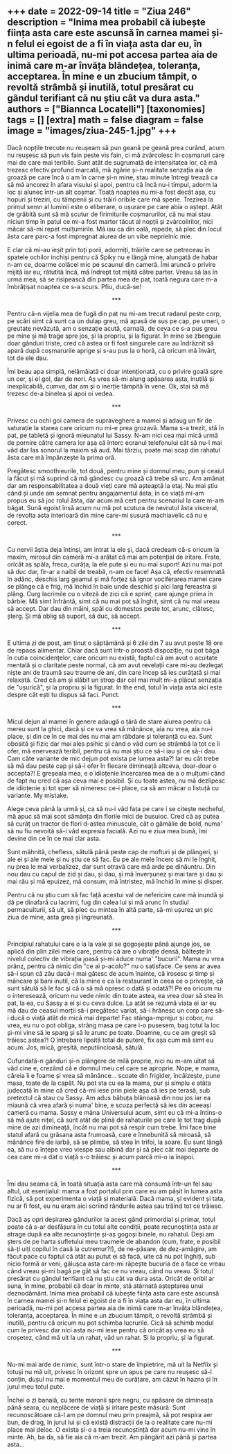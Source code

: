 
+++
date = 2022-09-14
title = "Ziua 246"
description = "Inima mea probabil că iubește ființa asta care este ascunsă în carnea mamei și-n felul ei egoist de a fi în viața asta dar eu, în ultima perioadă, nu-mi pot accesa partea aia de inimă care m-ar învăța blândețea, toleranța, acceptarea. În mine e un zbucium tâmpit, o revoltă strâmbă și inutilă, totul presărat cu gândul terifiant că nu știu cât va dura asta."
authors = ["Biannca Locatelli"]
[taxonomies]
tags = []
[extra]
math = false
diagram = false
image = "images/ziua-245-1.jpg"
+++
---

Dacă nopțile trecute nu reușeam să pun geană pe geană prea curând, acum nu reușesc să pun vis fain peste vis fain, ci mă zvârcolesc în coșmaruri care mai de care mai teribile. Sunt atât de sugrumată de intensitatea lor, că mă trezesc efectiv profund marcată, mă zgârie și-n realitate senzația aia de groază pe care încă o am în carne și-n mine, stau minute întregi trează ca să mă ancorez în afara visului și apoi, pentru că încă nu-i timpul, adorm la loc și alunec într-un alt coșmar. Toată noaptea nu mi-a fost decât așa, cu hopuri și treziri, cu tâmpenii și cu trăiri oribile care mă sperie. Trezirea la primul semn al luminii este o eliberare, o ușurare pe care abia o aștept. Atât de grăbită sunt să mă scutur de firimiturile coșmarurilor, că nu mai stau niciun timp în patul ce mi-a fost martor tăcut al nopții și zvârcolirilor, nici măcar să-mi repet mulțumirile. Mă iau ca din oală, repede, să plec din locul ăsta care parc-a fost impregnat aiurea de un vibe neprielnic mie.

E clar că mi-au ieșit prin toți porii, adormiți, trăirile care se petreceau în spatele ochilor inchiși pentru că Spiky nu e lângă mine, alungată de habar n-am ce, doarme colăcel mic pe scaunul din cameră. Îmi aruncă o privire mijită iar eu, rătutită încă, mă îndrept tot mijită către parter. Vreau să las în urma mea, să se risipească din partea mea de pat, toată negura care m-a îmbrățișat noaptea ce s-a scurs. Pfiu, ducă-se!

<p style="text-align: center;">***</p>

Pentru că-n vijelia mea de fugă din pat nu mi-am trecut radarul peste corp, pe scări simt că sunt ca un dulap greu, mă apasă de sus pe cap, pe umeri, o greutate nevăzută, am o senzație acută, carnală, de ceva ce s-a pus greu pe mine și mă trage spre jos, și la propriu, și la figurat. În mine se zbenguie doar gânduri triste, cred că astea or fi fost singurele care au îndrăznit să apară după coșmarurile aprige și s-au pus la o horă, că oricum mă învârt, tot de ele dau.

Îmi beau apa simplă, nelămâiată ci doar intenționată, cu o privire goală spre un cer, și el gol, dar de nori. Aș vrea să-mi alung apăsarea asta, inutilă și inexplicabilă, cumva, dar am și o inerție tâmpită în vene. Ok, stai să mă trezesc de-a binelea și apoi oi vedea.

<p style="text-align: center;">***</p>

Privesc cu ochi goi camera de supraveghere a mamei și adaug un fir de saturație la starea care oricum nu mi-e prea grozavă. Mama s-a trezit, stă în pat, pe tabletă și ignoră mieunatul lui Sassy. N-am nici cea mai mică urmă de pornire către camera lor așa că întorc ecranul telefonului cât să nu-l mai văd dar las sonorul la maxim să aud. Mai târziu, poate mai scap din rahatul ăsta care mă împânzește la prima oră.

Pregătesc smoothieurile, tot două, pentru mine și domnul meu, pun și ceaiul la făcut și mă suprind că mă gândesc cu groază că trebe să urc. Am amânat dar am responsabilitatea a două vieți care mă așteaptă la etaj. Nu mai știu când și unde am semnat pentru angajamentul ăsta, în ce viață mi-am propus eu să joc rolul ăsta, dar acum mă cert pentru scenariul la care m-am băgat. Sună egoist însă acum nu mă pot scutura de nevrutul ăsta visceral, de revolta asta interioară din mine care-mi susură machiavelic că nu e corect.

<p style="text-align: center;">***</p>

Cu nervii ăștia deja întinși, am intrat la ele și, dacă credeam că-s oricum la maxim, mirosul din cameră mi-a arătat că mai am potențial de iritare. Frate, oricât aș spăla, freca, curăța, la ele pute și eu nu mai suport! Azi nu mai pot să duc dar, fir-ar a naibii de treabă, n-am ce face! Așa că, efectiv resemnată în adânc, deschis larg geamul și mă forțez să ignor vociferarea mamei care se plânge că e frig, mă închid în baie unde deschid și aici larg fereastra și plâng. Curg lacrimile cu o viteză de zici că e sprint, care ajunge prima în bărbie. Mă simt înfrântă, simt că nu mai pot să înghit, simt că nu mai vreau să accept. Dar dau din mâini, spăl cu domestos peste tot, arunc, clătesc, șterg. Și mă oblig să suport, să duc, să accept.

<p style="text-align: center;">***</p>

E ultima zi de post, am ținut o săptămână și 6 zile din 7 au avut peste 18 ore de repaos alimentar. Chiar dacă sunt într-o proastă dispoziție, nu pot băga în cutia coincidențelor, care oricum nu există, faptul că am avut o acuitate mentală și o claritate peste normal, că am avut revelații care mi-au dezlegat niște ani de traumă sau traume de ani, din care încep să ies curățată și mai relaxată. Cred că am și slăbit un strop dar cel mai mult mi-a plăcut senzația de "ușurică", și la propriu și la figurat. In the end, totul în viața asta aici este despre cât ești tu dispus să faci. Punct.

<p style="text-align: center;">***</p>

Micul dejun al mamei în genere adaugă o țâră de stare aiurea pentru că mereu sunt la ghici, dacă și ce va vrea să mănânce, aia nu vrea, aia nu-i place, și din ce în ce mai des nu mai am răbdare și toleranță cu ea. Sunt obosită și fizic dar mai ales psihic și când o văd cum se strâmbă la tot ce îi ofer, mă enervează teribil, pentru că nu mai știu ce să-i iau și ce să-i dau. Cam câte variante de mic dejun pot exista pe lumea asta?! Iar eu cât trebe să mă dau peste cap și să-i ofer în fiecare dimineață altceva, doar-doar o accepta?! E greșeala mea, e o idioțenie încercarea mea de a o mulțumi când de fapt nu cred că așa ceva mai e posibil. Și cu toate astea, nu mă dezlipesc de idioțenie și tot sper să nimeresc ce-i place, ca să am măcar o listuță cu variante. My mistake.

Alege ceva până la urmă și, ca să nu-i văd fața pe care i se citește necheful, mă apuc să mai scot sămânța din florile mici de busuioc. Cred că aș putea să curăț un tractor de flori d-astea minuscule, cât o gămălie de bold, numa' să nu fiu nevoită să-i văd expresia facială. Azi nu e ziua mea bună, îmi devine din ce în ce mai clar asta.

Sunt mâhnită, chefless, sătulă până peste cap de mofturi și de plângeri, și ale ei și ale mele și nu știu ce să fac. Eu pe ale mele încerc să mi le înghit, nu prea le mai verbalizez, dar sunt otravă care mă arde pe dinăuntru. Din nou dau cu capul de zid și dau, și dau, și mă înverșunez și mai tare și dau și mai rău și mă epuizez, mă consum, mă întristez, mă închid în mine și disper.

Pentru că nu știu cum să fac față acestui val de nefericire care mă inundă și dă pe dinafară cu lacrimi, fug din calea lui și mă arunc în studiul permaculturii, să uit, să plec cu mintea în altă parte, să-mi ușurez un pic ziua de mine, asta grea și îngreunată.

<p style="text-align: center;">***</p>

Principiul rahatului care o ia la vale și se gogoșește până ajunge jos, se aplică din plin zilei mele care, pentru că are o vibrație densă, băltește în nivelul colectiv de vibrația joasă și-mi aduce numa' "bucurii". Mama nu vrea prânz, pentru că nimic din "ce ai p-acolo?" nu o satisface. Ce sens ar avea să-i spun că zău dacă-i mai gătesc de acum înainte, că irosesc și timp și mâncare și bani inutil, că la mine e ca la restaurant în ceea ce o privește, că sunt sătulă să le fac și că o să mă opresc o dată și odată?! Pe ea oricum nu o interesează, oricum nu vede nimic din toate astea, ea vrea doar să stea în pat, la ea, cu Sassy a ei și cu ceva dulce. La atât se rezumă viața ei iar eu mă dau de ceasul morții să-i pregătesc variat, să-i hrănesc un corp care să-i ducă o viață atât de mică mai departe! Fac stânga-mprejur și cobor, nu vrea, eu nu o pot obliga, strâng masa pe care i-o pusesem, bag totul la loc și-mi vine să le sparg și să le arunc pe toate. Doamne, cu ce am greșit să trăiesc astea?! O întrebare lipsită total de putere, fix așa cum mă simt eu acum. Jos, mică, greșită, neputiincioasă, sătulă.

Cufundată-n gânduri și-n plângere de milă proprie, nici nu m-am uitat să văd cine e, crezând că e domnul meu cel care se aproprie. Nope, e mama, căreia îi e foame și vrea să mănânce… scoate din frigider, încălzește, pune masa, toate de la capăt. Nu pot sta cu ea la mama, pur și simplu e atâta judecată în mine că cred că-mi iese prin piele așa că ies pe terasă, sub pretextul că stau cu Sassy. Am adus băbuța blănoasă din nou jos iar ea miaună că vrea afară și numa' bine, e scuza perfectă să ies din aceeași cameră cu mama. Sassy e mâna Universului acum, simt eu că mi-a întins-o să mă ajute nițel, că sunt atât de plină de rahaturile pe care le tot trag după mine de azi dimineață, încât nu mai pot să respir cum trebe. Îmi face bine statul afară cu grăsana asta frumoasă, care e înnebunită să miroasă, să mănânce fire de iarbă, să se plimbe, să stea în trifoi, la soare. Eu sunt lângă ea, să nu o înțepe vreo viespe sau albină dar și să plec cât mai departe de cea care mi-a dat o viață s-o trăiesc și acum parcă mi-o ia înapoi.

<p style="text-align: center;">***</p>

Îmi dau seama că, în toată situația asta care mă consumă într-un fel sau altul, uit esențialul: mama a fost portalul prin care eu am pășit în lumea asta fizică, să pot experimenta o viață și materială. Dacă mama, și evident și tata, nu ar fi fost, eu nu eram aici scriind rândurile astea sau trăind tot ce trăiesc.

Dacă aș opri deșirarea gândurilor la acest gând primordial și primar, totul poate că s-ar desfășura în cu totul alte condiții, poate recunoștința asta ar atrage după ea alte recunoștințe și-aș gogoși binele, nu rahatul. Deși am șters de pe harta sufletului meu traumele de abandon (cum, frate, e posibil să-ți uiți copilul în casă la cutremur?!), de ne-păsare, de dez-amăgire, am făcut pace cu faptul că atât au putut ei să facă, uite că nu pot înghiți, sub nicio formă ar veni, gălușca asta care-mi răpește bucuria de a face ce vreau când vreau și-mi bagă pe gât să fac ce nu vreau, când nu vreau. Și totul presărat cu gândul terifiant că nu știu cât va dura asta. Oricât de oribil ar suna, în mine, probabil că doar în minte, stă atârnată așteptarea unui deznodământ. Inima mea probabil că iubește ființa asta care este ascunsă în carnea mamei și-n felul ei egoist de a fi în viața asta dar eu, în ultima perioadă, nu-mi pot accesa partea aia de inimă care m-ar învăța blândețea, toleranța, acceptarea. În mine e un zbucium tâmpit, o revoltă strâmbă și inutilă, pentru că oricum nu pot schimba lucrurile. Cică să schimb modul cum le privesc dar nici asta nu-mi iese pentru că oricât aș vrea eu să croșetez, când mă uit la un rahat, văd un rahat. Și la propriu, și la figurat.

<p style="text-align: center;">***</p>

Nu-mi mai arde de nimic, sunt într-o stare de împietrire, mă uit la Netflix și totuși nu mă uit, privesc în orizont spre un apus pe care nu reușesc să-l conțin, dușul nu mai e momentul meu de curățare, am căzut în hazna și în jurul meu totul pute.

Închei o zi banală, cu tente maronii spre negru, cu apăsare de dimineața până seara, cu neplăcere de viață și iritare peste măsură. Sunt recunoscătoare că-l am pe domnul meu prin preajmă, să pot respira aer bun, de drag, în jurul lui și că există distracții de la o realitate care nu-mi place mai deloc. O exista și-o a treia recunoștință dar acum nu-mi vine în minte. Ah, ba da, să fie aia că m-am trezit. Am pângărit azi până și partea asta…
